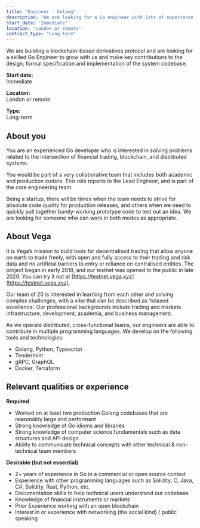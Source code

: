 ```yaml
---
title: "Engineer - Golang"
description: "We are looking for a Go engineer with lots of experience in deploying production level code to work on the core Vega system. Ideally you will have experience in financial trading, blockchain and distributed systems, but as they say '2 outta 3 ain't bad'."
start_date: "Immediate"
location: "London or remote"
contract_type: "Long-term"
---
```


We are building a blockchain-based derivatives protocol and are looking for a skilled Go Engineer to grow with us and make key contributions to the design, formal specification and implementation of the system codebase.

**Start date:**  
Immediate

**Location:**  
London or remote

**Type:**  
Long-term

## About you

You are an experienced Go developer who is interested in solving problems related to the intersection of financial trading, blockchain, and distributed systems.

You would be part of a very collaborative team that includes both academic and production coders. This role reports to the Lead Engineer, and is part of the core engineering team.

Being a startup, there will be times when the team needs to strive for absolute code quality for production releases, and others when we need to quickly pull together barely-working prototype code to test out an idea. We are looking for someone who can work in both modes as appropriate.

## About Vega

It is Vega’s mission to build tools for decentralised trading that allow anyone on earth to trade freely, with open and fully access to their trading and risk data and no artificial barriers to entry or reliance on centralised entities. The project began in early 2018, and our testnet was opened to the public in late 2020. You can try it out at [https://testnet.vega.xyz](https://testnet.vega.xyz).

Our team of 20 is interested in learning from each other and solving complex challenges, with a vibe that can be described as ‘relaxed excellence’. Our professional backgrounds include trading and markets infrastructure, development, academia, and business management.

As we operate distributed, cross-functional teams, our engineers are able to contribute in multiple programming languages. We develop on the following tools and technologies:

- Golang, Python, Typescript
- Tendermint
- gRPC, GraphQL
- Docker, Terraform

## Relevant qualities or experience

**Required**

- Worked on at least two production Golang codebases that are reasonably large and performant
- Strong knowledge of Go idioms and libraries
- Strong knowledge of computer science fundamentals such as data structures and API design
- Ability to communicate technical concepts with other technical & non-technical team members

**Desirable (but not essential)**

- 2+ years of experience in Go in a commercial or open source context
- Experience with other programming languages such as Solidity, C, Java, C#, Solidity, Rust, Python, etc.
- Documentation skills to help technical users understand our codebase
- Knowledge of financial instruments or markets
- Prior Experience working with an open blockchain
- Interest in or experience with networking (the social kind) / public speaking
